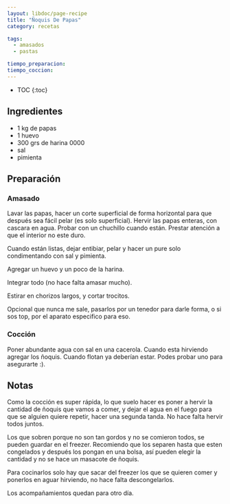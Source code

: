 ```yaml
---
layout: libdoc/page-recipe
title: "Ñoquis De Papas"
category: recetas 

tags: 
  - amasados
  - pastas

tiempo_preparacion: 
tiempo_coccion: 
---
```


* TOC
{:toc}

## Ingredientes

* 1 kg de papas
* 1 huevo
* 300 grs de harina 0000
* sal
* pimienta

## Preparación

### Amasado
Lavar las papas, hacer un corte superficial de forma horizontal para que después
sea fácil pelar (es solo superficial). Hervir las papas enteras, con cascara en
agua. Probar con un chuchillo cuando están. Prestar atención a que el interior
no este duro.

Cuando están listas, dejar entibiar, pelar y hacer un pure solo condimentando
con sal y pimienta.

Agregar un huevo y un poco de la harina.

Integrar todo (no hace falta amasar mucho).

Estirar en chorizos largos, y cortar trocitos.

Opcional que nunca me sale, pasarlos por un tenedor para darle forma, o si sos
top, por el aparato especifico para eso.

### Cocción

Poner abundante agua con sal en una cacerola. Cuando esta hirviendo agregar los
ñoquis. Cuando flotan ya deberían estar. Podes probar uno para asegurarte :).

## Notas

Como la cocción es super rápida, lo que suelo hacer es poner a hervir la
cantidad de ñoquis que vamos a comer, y dejar el agua en el fuego para que se
alguien quiere repetir, hacer una segunda tanda. No hace falta hervir todos
juntos.

Los que sobren porque no son tan gordos y no se comieron todos, se pueden
guardar en el freezer. Recomiendo que los separen hasta que esten congelados y
después los pongan en una bolsa, así pueden elegir la cantidad y no se hace un
masacote de ñoquis.

Para cocinarlos solo hay que sacar del freezer los que se quieren comer y
ponerlos en aguar hirviendo, no hace falta descongelarlos.

Los acompañamientos quedan para otro día.

